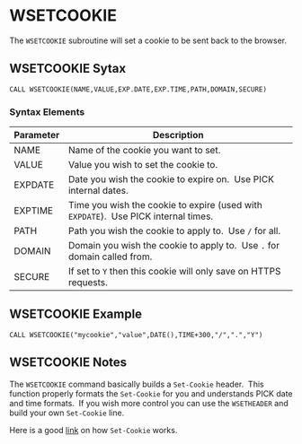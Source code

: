 # WSETCOOKIE

<PageHeader />

The `WSETCOOKIE` subroutine will set a cookie to be sent back to the browser.

## WSETCOOKIE Sytax

```
CALL WSETCOOKIE(NAME,VALUE,EXP.DATE,EXP.TIME,PATH,DOMAIN,SECURE)
```

### Syntax Elements

| Parameter | Description                                                                         |
| --------- | ----------------------------------------------------------------------------------- |
| NAME      | Name of the cookie you want to set.                                                 |
| VALUE     | Value you wish to set the cookie to.                                                |
| EXPDATE   | Date you wish the cookie to expire on.  Use PICK internal dates.                    |
| EXPTIME   | Time you wish the cookie to expire (used with `EXPDATE`).  Use PICK internal times. |
| PATH      | Path you wish the cookie to apply to.  Use `/` for all.                             |
| DOMAIN    | Domain you wish the cookie to apply to.  Use `.` for domain called from.            |
| SECURE    | If set to `Y` then this cookie will only save on HTTPS requests.                    |

## WSETCOOKIE Example

```
CALL WSETCOOKIE("mycookie","value",DATE(),TIME+300,"/",".","Y")
```

## WSETCOOKIE Notes

The `WSETCOOKIE` command basically builds a `Set-Cookie` header.  This function properly formats the `Set-Cookie` for you and understands PICK date and time formats.  If you wish more control you can use the `WSETHEADER` and build your own `Set-Cookie` line.

Here is a good [link](https://developer.mozilla.org/en-US/docs/Web/HTTP/Headers/Set-Cookie "Link to Set-Cookie documentation") on how `Set-Cookie` works.

<PageFooter />
